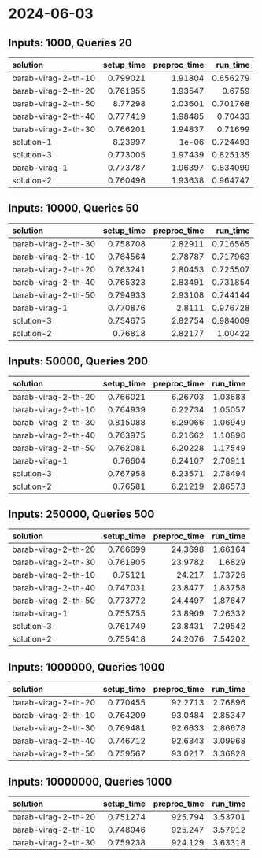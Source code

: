 # 2024-06-03

## Inputs: 1000, Queries 20

| solution            |   setup_time |   preproc_time |   run_time |
|:--------------------|-------------:|---------------:|-----------:|
| barab-virag-2-th-10 |     0.799021 |        1.91804 |   0.656279 |
| barab-virag-2-th-20 |     0.761955 |        1.93547 |   0.6759   |
| barab-virag-2-th-50 |     8.77298  |        2.03601 |   0.701768 |
| barab-virag-2-th-40 |     0.777419 |        1.98485 |   0.70433  |
| barab-virag-2-th-30 |     0.766201 |        1.94837 |   0.71699  |
| solution-1          |     8.23997  |        1e-06   |   0.724493 |
| solution-3          |     0.773005 |        1.97439 |   0.825135 |
| barab-virag-1       |     0.773787 |        1.96397 |   0.834099 |
| solution-2          |     0.760496 |        1.93638 |   0.964747 |

## Inputs: 10000, Queries 50

| solution            |   setup_time |   preproc_time |   run_time |
|:--------------------|-------------:|---------------:|-----------:|
| barab-virag-2-th-30 |     0.758708 |        2.82911 |   0.716565 |
| barab-virag-2-th-10 |     0.764564 |        2.78787 |   0.717963 |
| barab-virag-2-th-20 |     0.763241 |        2.80453 |   0.725507 |
| barab-virag-2-th-40 |     0.765323 |        2.83491 |   0.731854 |
| barab-virag-2-th-50 |     0.794933 |        2.93108 |   0.744144 |
| barab-virag-1       |     0.770876 |        2.8111  |   0.976728 |
| solution-3          |     0.754675 |        2.82754 |   0.984009 |
| solution-2          |     0.76818  |        2.82177 |   1.00422  |

## Inputs: 50000, Queries 200

| solution            |   setup_time |   preproc_time |   run_time |
|:--------------------|-------------:|---------------:|-----------:|
| barab-virag-2-th-20 |     0.766021 |        6.26703 |    1.03683 |
| barab-virag-2-th-10 |     0.764939 |        6.22734 |    1.05057 |
| barab-virag-2-th-30 |     0.815088 |        6.29066 |    1.06949 |
| barab-virag-2-th-40 |     0.763975 |        6.21662 |    1.10896 |
| barab-virag-2-th-50 |     0.762081 |        6.20228 |    1.17549 |
| barab-virag-1       |     0.76604  |        6.24107 |    2.70911 |
| solution-3          |     0.767958 |        6.23571 |    2.78494 |
| solution-2          |     0.76581  |        6.21219 |    2.86573 |

## Inputs: 250000, Queries 500

| solution            |   setup_time |   preproc_time |   run_time |
|:--------------------|-------------:|---------------:|-----------:|
| barab-virag-2-th-20 |     0.766699 |        24.3698 |    1.66164 |
| barab-virag-2-th-30 |     0.761905 |        23.9782 |    1.6829  |
| barab-virag-2-th-10 |     0.75121  |        24.217  |    1.73726 |
| barab-virag-2-th-40 |     0.747031 |        23.8477 |    1.83758 |
| barab-virag-2-th-50 |     0.773772 |        24.4497 |    1.87647 |
| barab-virag-1       |     0.755755 |        23.8909 |    7.26332 |
| solution-3          |     0.761749 |        23.8431 |    7.29542 |
| solution-2          |     0.755418 |        24.2076 |    7.54202 |

## Inputs: 1000000, Queries 1000

| solution            |   setup_time |   preproc_time |   run_time |
|:--------------------|-------------:|---------------:|-----------:|
| barab-virag-2-th-20 |     0.770455 |        92.2713 |    2.76896 |
| barab-virag-2-th-10 |     0.764209 |        93.0484 |    2.85347 |
| barab-virag-2-th-30 |     0.769481 |        92.6633 |    2.86678 |
| barab-virag-2-th-40 |     0.746712 |        92.6343 |    3.09968 |
| barab-virag-2-th-50 |     0.759567 |        93.0217 |    3.36828 |

## Inputs: 10000000, Queries 1000

| solution            |   setup_time |   preproc_time |   run_time |
|:--------------------|-------------:|---------------:|-----------:|
| barab-virag-2-th-20 |     0.751274 |        925.794 |    3.53701 |
| barab-virag-2-th-10 |     0.748946 |        925.247 |    3.57912 |
| barab-virag-2-th-30 |     0.759238 |        924.129 |    3.63318 |